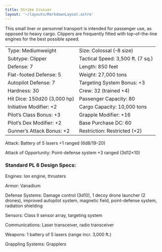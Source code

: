 ```yaml
---
title: Strike Cruiser
layout: '~/layouts/MarkdownLayout.astro'
---
```

This small liner or personnel transport is intended for passenger use, as
opposed to heavy cargo. Clippers are frequently fitted with top-of-the-line
engines for the best possible speed.


<table> <tr> <td> Type: Mediumweight </td> <td> Size: Colossal (–8 size) </td> </tr> <tr class="shaded"> <td> Subtype: Clipper </td> <td> Tactical Speed: 3,500 ft. (7 sq.) </td> </tr> <tr> <td> Defense: 7 </td> <td> Length: 850 feet </td> </tr> <tr class="shaded"> <td> Flat-footed Defense: 5 </td> <td> Weight: 27,000 tons </td> </tr> <tr> <td> Autopilot Defense: 7 </td> <td> Targeting System Bonus: +3 </td> </tr> <tr class="shaded"> <td> Hardness: 30 </td> <td> Crew: 32 (trained +4) </td> </tr> <tr> <td> Hit Dice: 150d20 (3,000 hp) </td> <td> Passenger Capacity: 80 </td> </tr> <tr class="shaded"> <td> Initiative Modifier: +2 </td> <td> Cargo Capacity: 10,000 tons </td> </tr> <tr> <td> Pilot’s Class Bonus: +3 </td> <td> Grapple Modifier: +16 </td> </tr> <tr class="shaded"> <td> Pilot’s Dex Modifier: +2 </td> <td> Base Purchase DC: 60 </td> </tr> <tr> <td> Gunner’s Attack Bonus: +2 </td> <td> Restriction: Restricted (+2) </td> </tr> </table>



Attack: Battery of 5 lasers +1 ranged (6d8/19–20)

Attack of Opportunity: Point-defense system +3 ranged (3d12×10)

###  Standard PL 6 Design Specs:

Engines: Ion engine, thrusters

Armor: Vanadium

Defense Systems: Damage control (3d10), 1 decoy drone launcher (2 drones),
improved autopilot system, magnetic field, point-defense system, radiation
shielding

Sensors: Class II sensor array, targeting system

Communications: Laser transceiver, radio transceiver

Weapons: 1 battery of 5 lasers (range incr. 3,000 ft.)

Grappling Systems: Grapplers

